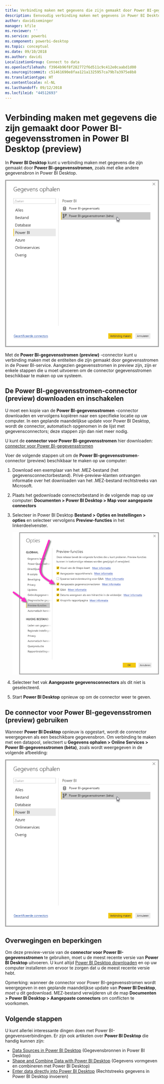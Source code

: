 ```yaml
---
title: Verbinding maken met gegevens die zijn gemaakt door Power BI-gegevensstromen in Power BI Desktop (preview)
description: Eenvoudig verbinding maken met gegevens in Power BI Desktop en deze gebruiken
author: davidiseminger
manager: kfile
ms.reviewer: ''
ms.service: powerbi
ms.component: powerbi-desktop
ms.topic: conceptual
ms.date: 09/10/2018
ms.author: davidi
LocalizationGroup: Connect to data
ms.openlocfilehash: f3964b96f8f282772f6d511c9c412e0caabd1d00
ms.sourcegitcommit: c51461690e8faa121a1325957ca79b7a3975e8b8
ms.translationtype: HT
ms.contentlocale: nl-NL
ms.lasthandoff: 09/12/2018
ms.locfileid: "44512693"
---
```

# <a name="connect-to-data-created-by-power-bi-dataflows-in-power-bi-desktop-preview"></a>Verbinding maken met gegevens die zijn gemaakt door Power BI-gegevensstromen in Power BI Desktop (preview)
In **Power BI Desktop** kunt u verbinding maken met gegevens die zijn gemaakt door **Power BI-gegevensstromen**, zoals met elke andere gegevensbron in Power BI Desktop.

![Verbinding maken met gegevensstromen](media/desktop-connect-dataflows/connect-dataflows_01.png)

Met de **Power BI-gegevensstromen (preview)** -connector kunt u verbinding maken met de entiteiten die zijn gemaakt door gegevensstromen in de Power BI-service. Aangezien gegevensstromen in preview zijn, zijn er enkele stappen die u moet uitvoeren om de connector gegevensstromen beschikbaar te maken op uw systeem. 


## <a name="download-and-enable-the-power-bi-dataflows-connector-preview"></a>De Power BI-gegevensstromen-connector (preview) downloaden en inschakelen

U moet een kopie van de **Power BI-gegevensstromen** -connector downloaden en vervolgens kopiëren naar een specifieke locatie op uw computer. In een geplande maandelijkse update voor Power BI Desktop, wordt de connector, automatisch opgenomen in de lijst met gegevensconnectors; deze stappen zijn dan niet meer nodig.

U kunt de **connector voor Power BI-gegevensstromen** hier downloaden: [connector voor Power BI-gegevensstromen](https://visuals.azureedge.net/cds-analytics/PublicPreview/CDSA.mez)

Voer de volgende stappen uit om de **Power BI-gegevensstromen**-connector (preview) beschikbaar te maken op uw computer:

1. Download een exemplaar van het .MEZ-bestand (het gegevensconnectorbestand). Privé-preview-klanten ontvangen informatie over het downloaden van het .MEZ-bestand rechtstreeks van Microsoft.

2. Plaats het gedownloade connectorbestand in de volgende map op uw computer: **Documenten > Power BI Desktop > Map voor aangepaste connectors**

3. Selecteer in Power BI Desktop **Bestand > Opties en Instellingen > opties** en selecteer vervolgens **Preview-functies** in het linkerdeelvenster.

    ![Aangepaste connectoren inschakelen](media/desktop-connect-dataflows/connect-dataflows_02.png)

4. Selecteer het vak **Aangepaste gegevensconnectors** als dit niet is geselecteerd. 

5. Start **Power BI Desktop** opnieuw op om de connector weer te geven.

## <a name="use-the-power-bi-dataflows-connector-preview"></a>De connector voor Power BI-gegevensstromen (preview) gebruiken
Wanneer **Power BI Desktop** opnieuw is opgestart, wordt de connector weergegeven als een beschikbare gegevensbron. Om verbinding te maken met een datapool, selecteert u **Gegevens ophalen > Online Services > Power BI-gegevensstromen (bèta)**, zoals wordt weergegeven in de volgende afbeelding:

![Verbinding maken met gegevensstromen](media/desktop-connect-dataflows/connect-dataflows_01.png)

## <a name="considerations-and-limitations"></a>Overwegingen en beperkingen

Om deze preview-versie van de **connector voor Power BI-gegevensstromen** te gebruiken, moet u de meest recente versie van **Power BI Desktop** uitvoeren. U kunt altijd [Power BI Desktop downloaden](desktop-get-the-desktop.md) en op uw computer installeren om ervoor te zorgen dat u de meest recente versie hebt.  

Opmerking: wanneer de connector voor Power BI-gegevensstromen wordt weergegeven in een geplande maandelijkse update van **Power BI Desktop**, *moet* u dit gedownload. MEZ-bestand verwijderen uit de map **Documenten > Power BI Desktop > Aangepaste connectors** om conflicten te voorkomen. 


## <a name="next-steps"></a>Volgende stappen
U kunt allerlei interessante dingen doen met Power BI-gegevensverbindingen. Er zijn ook artikelen over **Power BI Desktop** die handig kunnen zijn:

* [Data Sources in Power BI Desktop](desktop-data-sources.md) (Gegevensbronnen in Power BI Desktop)
* [Shape and Combine Data with Power BI Desktop](desktop-shape-and-combine-data.md) (Gegevens vormgeven en combineren met Power BI Desktop)
* [Enter data directly into Power BI Desktop](desktop-enter-data-directly-into-desktop.md) (Rechtstreeks gegevens in Power BI Desktop invoeren)   


